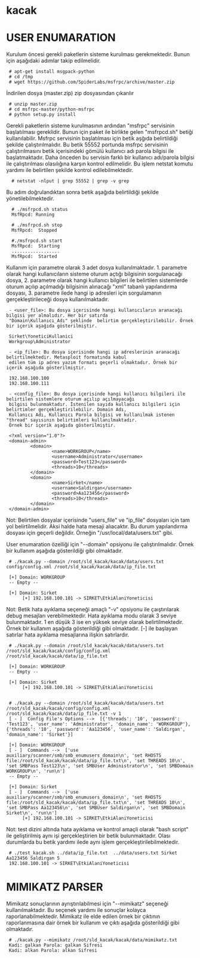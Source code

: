 kacak
=====

# USER ENUMARATION

Kurulum öncesi gerekli paketlerin sisteme kurulması gerekmektedir. Bunun için aşağıdaki adımlar takip edilmelidir.

     # apt-get install msgpack-python
     # cd /tmp
     # wget https://github.com/SpiderLabs/msfrpc/archive/master.zip
 
İndirilen dosya (master.zip) zip dosyasından çıkarılır

     # unzip master.zip
     # cd msfrpc-master/python-msfrpc
     # python setup.py install
 
Gerekli paketlerin sisteme kurulmasının ardından "msfrpc" servisinin başlatılması gereklidir. Bunun için paket ile 
birlikte gelen "msfrpcd.sh" betiği kullanılabilir. Msfrpc servisinin başlatılması için betik aşğıda belirtildiği şekilde 
çalıştırılmalıdır. Bu betik 55552 portunda msfrpc servisinin çalıştırılmasını betik içerisindeki gömülü kullanıcı adı
parola bilgisi ile başlatmaktadır. Daha önceden bu servisin farklı bir kullanıcı adı/parola bilgisi ile çalıştırılması 
olasılığına karşın kontrol edilmelidir. Bu işlem netstat komutu yardımı ile belirtilen şekilde kontrol edilebilmektedir.
     
      # netstat -nlput | grep 55552 | grep -v grep     

Bu adım doğrulandıktan sonra betik aşağıda belirtildiği şekilde yönetilebilmektedir.

      # ./msfrpcd.sh status
      MsfRpcd: Running

      # ./msfrpcd.sh stop
      MsfRpcd:  Stopped

      #./msfrpcd.sh start
      MsfRpcd:  Starting
      ..................
      MsfRpcd:  Started

Kullanım için parametre olarak 3 adet dosya kullanılmaktadır. 1. parametre olarak hangi kullanıcıların sisteme oturum 
açtığı bilgisinin sorgulanacağı dosya, 2. parametre olarak hangi kullanıcı bilgileri ile belirtilen sistemlerde oturum 
açılıp açılmadığı bilgisinin alınacağı "xml" tabanlı yapılandırma dosyası, 3. parametre ilede hangi ip adresleri için 
sorgulamanın gerçekleştirileceği dosya kullanılmaktadır.

     - <user_file>: Bu dosya içerisinde hangi kullanıcıların aranacağı bilgisi yer almalıdır. Her bir satırda 
     "Domain\Kullanıcı_Adı" şeklinde  belirtim gerçekleştirilebilir. Örnek bir içerik aşağıda gösterilmiştir.
     
     Sirket\YoneticiKullanici
     Workgroup\Administrator

     - <ip_file>: Bu dosya içerisinde hangi ip adreslerinin aranacağı belirtilmektedir. Metasploit formatında kabul 
     edilen tüm ip adres yazım formatı geçerli olmaktadır. Örnek bir içerik aşağıda gösterilmiştir.
     
     192.168.100.100
     192.168.100.111

     - <config_file>: Bu dosya içerisinde hangi kullanıcı bilgileri ile belirtilen sistemlere oturum açılıp açılmayacağı
     bilgisi bulunmaktadır. İstenilen sayıda kullanıcı bilgileri için belirtimler gerçekleştirilebilir. Domain Adı, 
     Kullanıcı Adı, Kullanıcı Parola bilgisi ve kullanılmak istenen "thread" sayısının belirtimleri kullanılmaktadır.
     Örnek bir içerik aşağıda gösterilmiştir.

     <?xml version="1.0"?>
     <domain-admin>
             <domain>
                     <name>WORKGROUP</name>
                     <username>Administrator</username>
                     <password>Test123</password>
                     <threads>10</threads>
             </domain>
             <domain>
                     <name>Sirket</name>
                     <username>Saldirgan</username>
                     <password>Aa123456</password>
                     <threads>10</threads>
             </domain>
     </domain-admin>


Not: Belirtilen dosyalar içerisinde "users_file" ve "ip_file" dosyaları için  tam yol belirtilmelidir. Aksi halde hata 
mesaji alıacaktır. Bu durum yapılandırma dosyası için geçerli değildir. Örneğin "/usr/local/data/users.txt" gibi.

User enumaration özelliği için "--domain" opsiyonu ile çalıştırılmalıdır. Örnek bir kullanım aşağıda gösterildiği gibi 
olmaktadır.

     # ./kacak.py --domain /root/sld_kacak/kacak/data/users.txt config/config.xml /root/sld_kacak/kacak/data/ip_file.txt

     [+] Domain: WORKGROUP
     -- Empty --

     [+] Domain: Sirket
          [+] 192.168.100.101 -> SIRKET\EtkiAlaniYoneticisi

Not: Betik hata ayıklama seçeneği amaçlı "-v" opsiyonu ile çaıştırılarak debug mesajları verebilmektedir. Hata ayıklama 
modu olarak 3 seviye bulunmaktadır. 1 en düşük 3 ise en yüksek seviye olarak belirtilmektedir. Örnek bir kullanım 
aşağıda gösterildiği gibi olmaktadır. [-] ile başlayan satırlar hata ayıklama mesajlarına ilişkin satırlardır.

     # ./kacak.py --domain /root/sld_kacak/kacak/data/users.txt /root/sld_kacak/kacak/config/config.xml /root/sld_kacak/kacak/data/ip_file.txt

     [+] Domain: WORKGROUP
     -- Empty --

     [+] Domain: Sirket
          [+] 192.168.100.101 -> SIRKET\EtkiAlaniYoneticisi


     # ./kacak.py --domain /root/sld_kacak/kacak/data/users.txt /root/sld_kacak/kacak/config/config.xml /root/sld_kacak/kacak/data/ip_file.txt -v 1
     [ - ]  Config File's Options -->  [{'threads': '10', 'password': 'Test123', 'user_name': 'Administrator', 'domain_name': 'WORKGROUP'}, {'threads': '10', 'password': 'Aa123456', 'user_name': 'Saldirgan', 'domain_name': 'Sirket'}]

     [+] Domain: WORKGROUP
     [ - ]  Commands -->  ['use auxiliary/scanner/smb/smb_enumusers_domain\n', 'set RHOSTS file:/root/sld_kacak/kacak/data/ip_file.txt\n', 'set THREADS 10\n', 'set SMBPass Test123\n', 'set SMBUser Administrator\n', 'set SMBDomain WORKGROUP\n', 'run\n']
     -- Empty --

     [+] Domain: Sirket
     [ - ]  Commands -->  ['use auxiliary/scanner/smb/smb_enumusers_domain\n', 'set RHOSTS file:/root/sld_kacak/kacak/data/ip_file.txt\n', 'set THREADS 10\n', 'set SMBPass Aa123456\n', 'set SMBUser Saldirgan\n', 'set SMBDomain Sirket\n', 'run\n']
          [+] 192.168.100.101 -> SIRKET\EtkiAlaniYoneticisi

Not: test dizini altında hata ayıklama ve kontrol amaçli olarak "bash script" ile geliştirilmiş aynı işi gerçekleştirien
bir betik bulunmaktadır. Olası durumlarda bu betik yardımı ilede aynı işlem gerçekleştirilebilmektedir.
     
     # ./test_kacak.sh ../data/ip_file.txt  ../data/users.txt Sirket Aa123456 Saldirgan 5
     192.168.100.101 -> SIRKET\EtkiAlaniYoneticisi


# MIMIKATZ PARSER 

Mimikatz sonuçlarının ayrıştırılabilmesi için "--mimikatz" seçeneği kullanılmaktadır. Bu seçenek yardımı ile sonuçlar
kolayca raporlanabilmektedir. Mimikatz ile elde edilen örnek bir çıktının raporlanmasına dair örnek bir kullanım ve
çıktı aşağıda gösterildiği gibi olmaktadır.

     # ./kacak.py --mimikatz /root/sld_kacak/kacak/data/mimikatz.txt 
     Kadi: galkan Parola: galkan Sifresi
     Kadi: alkan Parola: alkan Sifresi
